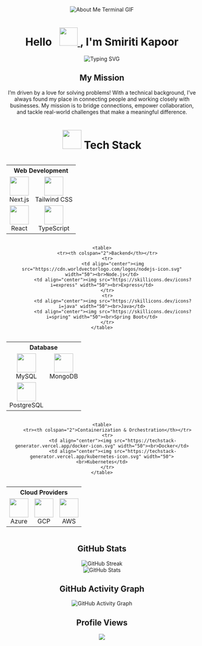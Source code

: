 <div align="center">
    <img src="./assets/head.gif" alt="About Me Terminal GIF"/>
</div>

<h1 align="center">
    Hello &nbsp;
    <a href="https://avipatilweb.ml/">
        <img src="https://github.com/KenanGain/KenanGain/blob/main/icons/wave.gif" width="48">
    </a>
    , I'm Smiriti Kapoor
</h1>

<p align="center">
    <img src="https://readme-typing-svg.herokuapp.com?font=Josefin+Sans&size=35&pause=1000&color=F78CCD&center=true&vCenter=true&width=435&lines=Full-Stack+Developer;Cloud+Engineer;AI+Enthusiast;" alt="Typing SVG" />
</p>

<h2 align="center">My Mission</h2>
<p align="center">
    I’m driven by a love for solving problems! With a technical background, I’ve always found my place in connecting people and working closely with businesses. My mission is to bridge connections, empower collaboration, and tackle real-world challenges that make a meaningful difference.
</p>

<h1 align="center">
    <img src="https://media2.giphy.com/media/QssGEmpkyEOhBCb7e1/giphy.gif?cid=ecf05e47a0n3gi1bfqntqmob8g9aid1oyj2wr3ds3mg700bl&rid=giphy.gif" 
         width="50px" height="50px">
    Tech Stack
</h1>

<div align="center" style="display: flex; flex-wrap: wrap; justify-content: center;">
    <table>
        <tr><th colspan="2">Web Development</th></tr>
        <tr>
            <td align="center"><img src="https://skillicons.dev/icons?i=nextjs" width="50"><br>Next.js</td>
            <td align="center"><img src="https://cdn.worldvectorlogo.com/logos/tailwindcss.svg" width="50"><br>Tailwind CSS</td>
        </tr>
        <tr>
            <td align="center"><img src="https://techstack-generator.vercel.app/react-icon.svg" width="50"><br>React</td>
            <td align="center"><img src="https://techstack-generator.vercel.app/ts-icon.svg" width="50"><br>TypeScript</td>
        </tr>
    </table>
    
    <table>
        <tr><th colspan="2">Backend</th></tr>
        <tr>
            <td align="center"><img src="https://cdn.worldvectorlogo.com/logos/nodejs-icon.svg" width="50"><br>Node.js</td>
            <td align="center"><img src="https://skillicons.dev/icons?i=express" width="50"><br>Express</td>
        </tr>
        <tr>
            <td align="center"><img src="https://skillicons.dev/icons?i=java" width="50"><br>Java</td>
            <td align="center"><img src="https://skillicons.dev/icons?i=spring" width="50"><br>Spring Boot</td>
        </tr>
    </table>
</div>

<div align="center" style="display: flex; flex-wrap: wrap; justify-content: center;">
    <table>
        <tr><th colspan="2">Database</th></tr>
        <tr>
            <td align="center"><img src="https://techstack-generator.vercel.app/mysql-icon.svg" width="50"><br>MySQL</td>
            <td align="center"><img src="https://skillicons.dev/icons?i=mongodb" width="50"><br>MongoDB</td>
        </tr>
        <tr>
            <td align="center"><img src="https://skillicons.dev/icons?i=postgresql" width="50"><br>PostgreSQL</td>
        </tr>
    </table>
    
    <table>
        <tr><th colspan="2">Containerization & Orchestration</th></tr>
        <tr>
            <td align="center"><img src="https://techstack-generator.vercel.app/docker-icon.svg" width="50"><br>Docker</td>
            <td align="center"><img src="https://techstack-generator.vercel.app/kubernetes-icon.svg" width="50"><br>Kubernetes</td>
        </tr>
    </table>
</div>

<div align="center" style="display: flex; flex-wrap: wrap; justify-content: center;">
    <table>
        <tr><th colspan="3">Cloud Providers</th></tr>
        <tr>
            <td align="center"><img src="https://skillicons.dev/icons?i=azure" width="50"><br>Azure</td>
            <td align="center"><img src="https://skillicons.dev/icons?i=gcp" width="50"><br>GCP</td>
            <td align="center"><img src="https://techstack-generator.vercel.app/aws-icon.svg" width="50"><br>AWS</td>
        </tr>
    </table>
</div>

<h2 align="center">GitHub Stats</h2>
<div align="center">
    <img src="https://streak-stats.demolab.com?user=smiriti911&theme=transparent&hide_border=false" alt="GitHub Streak"/>
    <br>
    <img src="https://github-readme-stats.vercel.app/api?username=smiriti911&hide_border=false&show_icons=true&theme=transparent" alt="GitHub Stats"/>
</div>

<h2 align="center">GitHub Activity Graph</h2>
<div align="center">
    <img src="https://github-readme-activity-graph.vercel.app/graph?username=smiriti911&bg_color=00000000&color=00ff00&line=ff007f&point=00ff00&area=true&hide_border=true" alt="GitHub Activity Graph"/>
</div>

<h2 align="center">Profile Views</h2>
<div align="center">
    <img src="https://profile-counter.glitch.me/smiriti911/count.svg"/>
</div>
